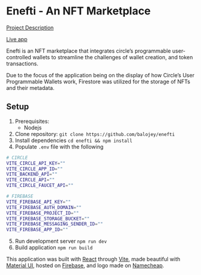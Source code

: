 # Enefti - An NFT Marketplace

[Project Description](https://www.notion.so/ENEFTI-An-NFT-Marketplace-3767c4b83aaa455d8c0672baa13d8dd7)

[Live app](https://enefti-5d110.web.app/)

Enefti is an NFT marketplace that integrates circle’s programmable user-controlled wallets to streamline the challenges of wallet creation, and token transactions.

Due to the focus of the application being on the display of how Circle’s User Programmable Wallets work, Firestore was utilized for the storage of NFTs and their metadata.

## Setup

1. Prerequisites:
    * Nodejs
2. Clone repository:
    `git clone https://github.com/balojey/enefti`
3. Install dependencies
    `cd enefti && npm install`
4. Populate `.env` file with the following
```bash
# CIRCLE
VITE_CIRCLE_API_KEY=""
VITE_CIRCLE_APP_ID=""
VITE_BACKEND_API=""
VITE_CIRCLE_API=""
VITE_CIRCLE_FAUCET_API=""

# FIREBASE
VITE_FIREBASE_API_KEY=""
VITE_FIREBASE_AUTH_DOMAIN=""
VITE_FIREBASE_PROJECT_ID=""
VITE_FIREBASE_STORAGE_BUCKET=""
VITE_FIREBASE_MESSAGING_SENDER_ID=""
VITE_FIREBASE_APP_ID=""
```
5. Run development server
    `npm run dev`
6. Build application
    `npm run build`

This application was built with [React](https://react.dev) through [Vite](https://vitejs.dev), made beautiful with [Material UI](https://mui.com/material-ui), hosted on [Firebase](https://firebase.google.com), and logo made on [Namecheap](https://www.namecheap.com/logo-maker/).
